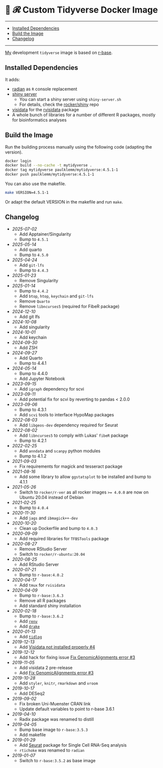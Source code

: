 # 🐳 𝓡 Custom Tidyverse Docker Image

---

<!-- TOC depthFrom:2 -->

- [Installed Dependencies](#installed-dependencies)
- [Build the Image](#build-the-image)
- [Changelog](#changelog)

<!-- /TOC -->

---

[My](https://github.com/paulklemm/) development `tidyverse` image is based on [r-base](https://hub.docker.com/_/r-base/).

## Installed Dependencies

It adds:

- [radian](https://github.com/randy3k/radian) as `R` console replacement
- [shiny server](https://hub.docker.com/r/rocker/shiny)
  - You can start a shiny server using `shiny-server.sh`
  - For details, check the [rocker/shiny](https://github.com/rocker-org/shiny) repo
- [visidata](https://visidata.org/) for the [rvisidata](https://github.com/paulklemm/rvisidata) package
- A whole bunch of libraries for a number of different R packages, mostly for bioinformatics analyses

## Build the Image

Run the building process manually using the following code (adapting the version).

```bash
docker login
docker build --no-cache -t mytidyverse .
docker tag mytidyverse paulklemm/mytidyverse:4.5.1-1
docker push paulklemm/mytidyverse:4.5.1-1
```

You can also use the makefile.

```bash
make VERSION=4.5.1-1
```

Or adapt the default VERSION in the makefile and run `make`.

## Changelog

- *2025-07-02*
  - Add Apptainer/Singularity
  - Bump to `4.5.1`
- *2025-05-14*
  - Add quarto
  - Bump to `4.5.0`
- *2025-04-24*
  - Add `git-lfs`
  - Bump to `4.4.3`
- *2025-01-23*
  - Remove Singularity
- *2025-01-14*
  - Bump to `4.4.2`
  - Add `btop`, `htop`, `keychain` and `git-lfs`
  - Remove `Quarto`
  - Remove `libncurses5` (required for FibeR package)
- *2024-12-10*
  - Add git lfs
- *2024-10-08*
  - Add singularity
- *2024-10-01*
  - Add keychain
- *2024-09-30*
  - Add ZSH
- *2024-09-27*
  - Add Quarto
  - Bump to 4.4.1
- *2024-05-14*
  - Bump to 4.4.0
  - Add Jupyter Notebook
- *2023-09-15*
  - Add `igraph` dependency for scvi
- *2023-09-11*
  - Add potential fix for scvi by reverting to pandas < 2.0.0
- *2023-09-06*
  - Bump to 4.3.1
  - Add `scvi` tools to interface HypoMap packages
- *2022-08-03*
  - Add `libgeos-dev` dependency required for Seurat
- *2022-08-02*
  - Add `libncurses5` to comply with Lukas' `fibeR` package
  - Bump to 4.2.1
- *2022-02-25*
  - Add `anndata` and `scanpy` python modules
  - Bump to 4.1.2
- *2021-09-03*
  - Fix requirements for magick and tesseract package
- *2021-08-16*
  - Add some library to allow `ggstatsplot` to be installed and bump to 4.1.1
- *2021-05-26*
  - Switch to `rocker/r-ver` as all rocker images `>= 4.0.0` are now on Ubuntu 20.04 instead of Debian
- *2021-02-25*
  - Bump to `4.0.4`
- *2020-11-30*
  - Add `jags` and `ibmagick++-dev`
- *2020-10-20*
  - Clean up Dockerfile and bump to `4.0.3`
- *2020-09-09*
  - Add required libraries for `TFBSTools` package
- *2020-08-27*
  - Remove RStudio Server
  - Switch to `rocker/r-ubuntu:20.04`
- *2020-08-25*
  - Add RStudio Server
- *2020-07-21*
  - Bump to `r-base:4.0.2`
- *2020-04-17*
  - Add `tmux` for `rvisidata`
- *2020-04-09*
  - Bump to `r-base:3.6.3`
  - Remove all R packages
  - Add standard shiny installation
- *2020-02-18*
  - Bump to `r-base:3.6.2`
  - Add [`renv`](https://rstudio.github.io/renv/)
  - Add [`drake`](https://github.com/ropensci/drake)
- *2020-01-13*
  - Add [`tidlog`](https://github.com/elbersb/tidylog)
- *2019-12-13*
  - Add [Visidata not installed properly #4](https://github.com/paulklemm/mytidyverse/issues/4)
- *2019-12-12*
  - Add hack for fixing issue [Fix GenomicAlignments error #3](https://github.com/paulklemm/mytidyverse/issues/3)
- *2019-11-05*
  - Add visidata 2 pre-release
  - Add [Fix GenomicAlignments error #3](https://github.com/paulklemm/mytidyverse/issues/3)
- *2019-10-28*
  - Add `styler`, `knitr`, `rmarkdown` and `vroom`
- *2019-10-17*
  - Add DESeq2
- *2019-09-02*
  - Fix broken Uni-Muenster CRAN link
  - Update default variables to point to r-base 3.6.1
- *2019-04-10*
  - Radix package was renamed to distill
- *2019-04-05*
  - Bump base image to `r-base:3.5.3`
  - Add makefile
- *2019-01-29*
  - Add [Seurat](https://cran.r-project.org/web/packages/Seurat/index.html) package for Single Cell RNA-Seq analysis
  - `rtichoke` was renamed to `radian`
- *2019-01-07*
  - Switch to `r-base:3.5.2` as base image
